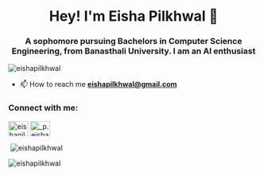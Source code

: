 <h1 align="center">Hey! I'm Eisha Pilkhwal 🙌</h1>
<h3 align="center">A sophomore pursuing Bachelors in Computer Science Engineering, from Banasthali University. I am an AI enthusiast</h3>

<p align="left"> <img src="https://komarev.com/ghpvc/?username=eishapilkhwal&label=Profile%20views&color=0e75b6&style=flat" alt="eishapilkhwal" /> </p>

- 📫 How to reach me **eishapilkhwal@gmail.com**

<h3 align="left">Connect with me:</h3>
<p align="left">
<a href="https://linkedin.com/in/eishapilkhwal" target="blank"><img align="center" src="https://raw.githubusercontent.com/rahuldkjain/github-profile-readme-generator/master/src/images/icons/Social/linked-in-alt.svg" alt="eishapilkhwal" height="30" width="40" /></a>
<a href="https://instagram.com/_p.eisha_" target="blank"><img align="center" src="https://raw.githubusercontent.com/rahuldkjain/github-profile-readme-generator/master/src/images/icons/Social/instagram.svg" alt="_p.eisha_" height="30" width="40" /></a>
</p>

<p>&nbsp;<img align="center" src="https://github-readme-stats.vercel.app/api?username=eishapilkhwal&show_icons=true&locale=en" alt="eishapilkhwal" /></p>

<p><img align="center" src="https://github-readme-streak-stats.herokuapp.com/?user=eishapilkhwal&" alt="eishapilkhwal" /></p>

